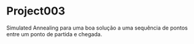 # Project003
Simulated Annealing para uma boa solução a uma sequência de pontos entre um ponto de partida e chegada.
